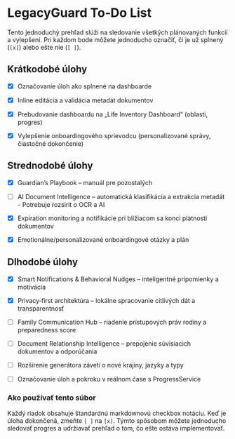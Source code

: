 # LegacyGuard To‑Do List

Tento jednoduchý prehľad slúži na sledovanie všetkých plánovaných funkcií a vylepšení. Pri každom bode môžete jednoducho označiť, či je už splnený (`[x]`) alebo ešte nie (`[ ]`).

## Krátkodobé úlohy

-   [X] Označovanie úloh ako splnené na dashboarde

-   [X] Inline editácia a validácia metadát dokumentov

-   [X] Prebudovanie dashboardu na „Life Inventory Dashboard“ (oblasti, progres)

-   [X] Vylepšenie onboardingového sprievodcu (personalizované správy, čiastočné dokončenie)

## Strednodobé úlohy

-   [X] Guardian’s Playbook – manuál pre pozostalých

-   [ ] AI Document Intelligence – automatická klasifikácia a extrakcia metadát - Potrebuje rozsirit o OCR a AI

-   [X] Expiration monitoring a notifikácie pri blížiacom sa konci platnosti dokumentov

-   [X] Emotionálne/personalizované onboardingové otázky a plán

## Dlhodobé úlohy

-   [X] Smart Notifications & Behavioral Nudges – inteligentné pripomienky a motivácia

-   [X] Privacy‑first architektúra – lokálne spracovanie citlivých dát a transparentnosť

-   [ ] Family Communication Hub – riadenie prístupových práv rodiny a preparedness score

-   [ ] Document Relationship Intelligence – prepojenie súvisiacich dokumentov a odporúčania

-   [ ] Rozšírenie generátora závetí o nové krajiny, jazyky a typy

-   [ ] Označovanie úloh a pokroku v reálnom čase s ProgressService

### Ako používať tento súbor

Každý riadok obsahuje štandardnú markdownovú checkbox notáciu. Keď je úloha dokončená, zmeňte `[ ]` na `[x]`. Týmto spôsobom môžete jednoducho sledovať progres a udržiavať prehľad o tom, čo ešte ostáva implementovať.
